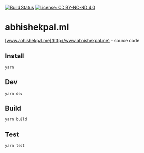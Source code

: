 [![Build Status](https://travis-ci.org/me-abhishekpal/abhishekpal.svg?branch=master)](https://travis-ci.org/me-abhishekpal/abhishekpal)
[![License: CC BY-NC-ND 4.0](https://img.shields.io/badge/License-CC%20BY--NC--ND%204.0-lightgrey.svg)](https://creativecommons.org/licenses/by-nc-nd/4.0/)

# abhishekpal.ml

[www.abhishekpal.me](http://www.abhishekpal.me) - source code

## Install

`yarn`

## Dev

`yarn dev`

## Build

`yarn build`

## Test

`yarn test`
